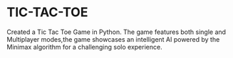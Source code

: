 # TIC-TAC-TOE
Created a Tic Tac Toe Game in Python. 
The game features both single and Multiplayer modes,the game showcases an intelligent AI powered by the Minimax algorithm for a challenging solo experience.
